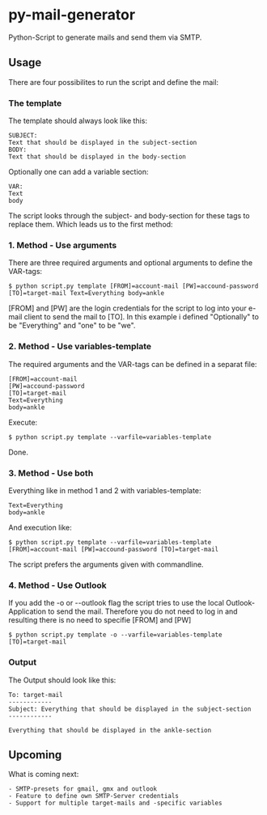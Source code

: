 # py-mail-generator
Python-Script to generate mails and send them via SMTP.

## Usage
There are four possibilites to run the script and define the mail:

### The template
The template should always look like this:
```
SUBJECT:
Text that should be displayed in the subject-section
BODY:
Text that should be displayed in the body-section
```
Optionally one can add a variable section:
```
VAR:
Text
body
```
The script looks through the subject- and body-section for these tags to replace them. Which leads us to the first method:

### 1. Method - Use arguments
There are three required arguments and optional arguments to define the VAR-tags:
```
$ python script.py template [FROM]=account-mail [PW]=accound-password [TO]=target-mail Text=Everything body=ankle
```
[FROM] and [PW] are the login credentials for the script to log into your e-mail client to send the mail to [TO].
In this example i defined "Optionally" to be "Everything" and "one" to be "we".

### 2. Method - Use variables-template
The required arguments and the VAR-tags can be defined in a separat file:
```
[FROM]=account-mail
[PW]=accound-password
[TO]=target-mail
Text=Everything
body=ankle
```
Execute:
```
$ python script.py template --varfile=variables-template
```
Done.

### 3. Method - Use both
Everything like in method 1 and 2 with variables-template:
```
Text=Everything
body=ankle
```
And execution like:
```
$ python script.py template --varfile=variables-template [FROM]=account-mail [PW]=accound-password [TO]=target-mail
```
The script prefers the arguments given with commandline.

### 4. Method - Use Outlook
If you add the -o or --outlook flag the script tries to use the local Outlook-Application to send the mail.
Therefore you do not need to log in and resulting there is no need to specifie [FROM] and [PW]
```
$ python script.py template -o --varfile=variables-template [TO]=target-mail
```

### Output
The Output should look like this:
```
To: target-mail
------------
Subject: Everything that should be displayed in the subject-section
------------

Everything that should be displayed in the ankle-section
```

## Upcoming
What is coming next:
```
- SMTP-presets for gmail, gmx and outlook
- Feature to define own SMTP-Server credentials
- Support for multiple target-mails and -specific variables
```
